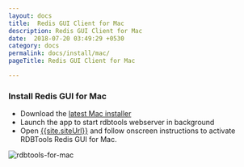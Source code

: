 ```yaml
---
layout: docs
title:  Redis GUI Client for Mac
description: Redis GUI Client for Mac
date:  2018-07-20 03:49:29 +0530
category: docs
permalink: docs/install/mac/
pageTitle: Redis GUI Client for Mac

---
```


### Install Redis GUI for Mac

* Download the [latest Mac installer]({{site.mac_dl_link}})
* Launch the app to start rdbtools webserver in background
* Open [{{site.siteUrl}}]({{site.siteUrl}}) and follow onscreen instructions to activate RDBTools Redis GUI for Mac.

![rdbtools-for-mac](/images/ri/rdbtools-for-mac.png)
